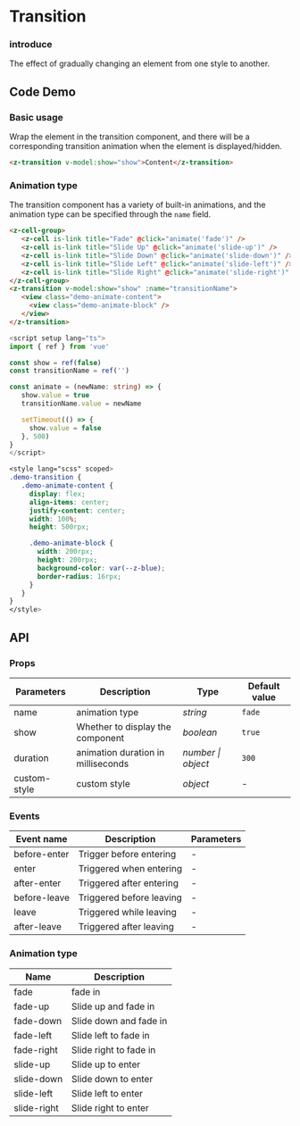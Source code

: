 # Transition

### introduce

The effect of gradually changing an element from one style to another.

## Code Demo

### Basic usage

Wrap the element in the transition component, and there will be a corresponding transition animation when the element is displayed/hidden.

```html
<z-transition v-model:show="show">Content</z-transition>
```

### Animation type

The transition component has a variety of built-in animations, and the animation type can be specified through the `name` field.

```html
<z-cell-group>
   <z-cell is-link title="Fade" @click="animate('fade')" />
   <z-cell is-link title="Slide Up" @click="animate('slide-up')" />
   <z-cell is-link title="Slide Down" @click="animate('slide-down')" />
   <z-cell is-link title="Slide Left" @click="animate('slide-left')" />
   <z-cell is-link title="Slide Right" @click="animate('slide-right')" />
</z-cell-group>
<z-transition v-model:show="show" :name="transitionName">
   <view class="demo-animate-content">
     <view class="demo-animate-block" />
   </view>
</z-transition>
```

```ts
<script setup lang="ts">
import { ref } from 'vue'

const show = ref(false)
const transitionName = ref('')

const animate = (newName: string) => {
   show.value = true
   transitionName.value = newName

   setTimeout(() => {
     show.value = false
   }, 500)
}
</script>
```

```css
<style lang="scss" scoped>
.demo-transition {
   .demo-animate-content {
     display: flex;
     align-items: center;
     justify-content: center;
     width: 100%;
     height: 500rpx;

     .demo-animate-block {
       width: 200rpx;
       height: 200rpx;
       background-color: var(--z-blue);
       border-radius: 16rpx;
     }
   }
}
</style>
```

## API

### Props

| Parameters | Description | Type | Default value |
| ------------ | -------------------- | ------------------ | ------ |
| name | animation type | _string_ | `fade` |
| show | Whether to display the component | _boolean_ | `true` |
| duration | animation duration in milliseconds | _number \| object_ | `300` |
| custom-style | custom style | _object_ | - |

### Events

| Event name | Description | Parameters |
| ------------------ | ---------- | ---- |
| before-enter | Trigger before entering | - |
| enter | Triggered when entering | - |
| after-enter | Triggered after entering | - |
| before-leave | Triggered before leaving | - |
| leave | Triggered while leaving | - |
| after-leave | Triggered after leaving | - |

### Animation type

| Name | Description |
| ----------- | -------- |
| fade | fade in |
| fade-up | Slide up and fade in |
| fade-down | Slide down and fade in |
| fade-left | Slide left to fade in |
| fade-right | Slide right to fade in |
| slide-up | Slide up to enter |
| slide-down | Slide down to enter |
| slide-left | Slide left to enter |
| slide-right | Slide right to enter |